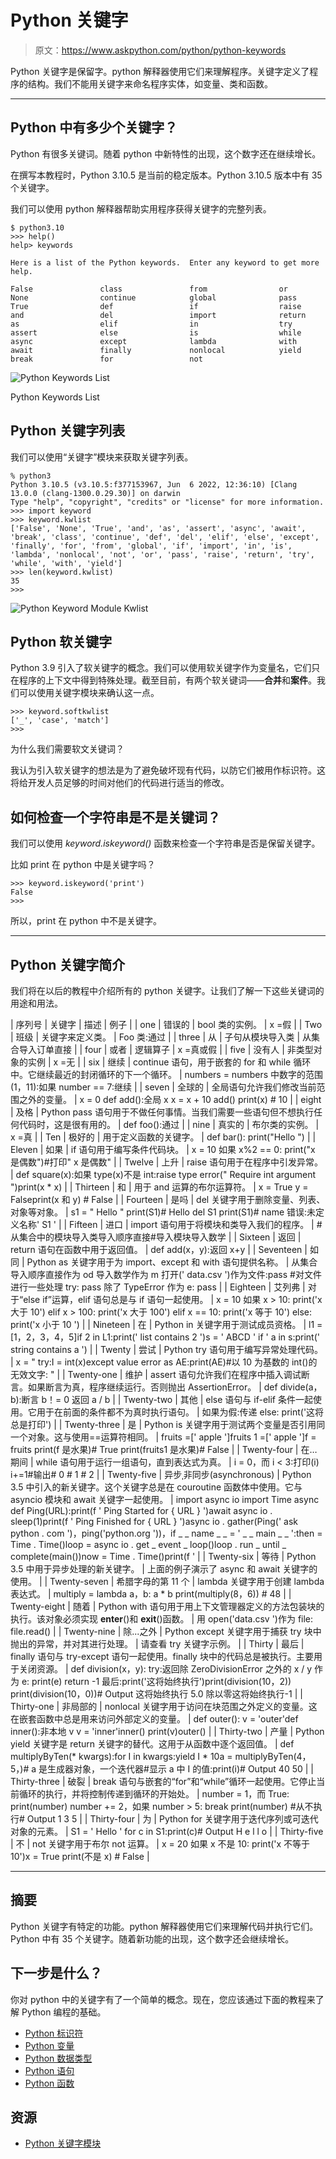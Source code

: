 # Python 关键字

> 原文：<https://www.askpython.com/python/python-keywords>

Python 关键字是保留字。python 解释器使用它们来理解程序。关键字定义了程序的结构。我们不能用关键字来命名程序实体，如变量、类和函数。

* * *

## Python 中有多少个关键字？

Python 有很多关键词。随着 python 中新特性的出现，这个数字还在继续增长。

在撰写本教程时，Python 3.10.5 是当前的稳定版本。Python 3.10.5 版本中有 35 个关键字。

我们可以使用 python 解释器帮助实用程序获得关键字的完整列表。

```
$ python3.10
>>> help()
help> keywords

Here is a list of the Python keywords.  Enter any keyword to get more help.

False               class               from                or
None                continue            global              pass
True                def                 if                  raise
and                 del                 import              return
as                  elif                in                  try
assert              else                is                  while
async               except              lambda              with
await               finally             nonlocal            yield
break               for                 not 

```

![Python Keywords List](img/2ba9b2c7cba235a22c68c1c6251cd63a.png)

Python Keywords List

## Python 关键字列表

我们可以使用“关键字”模块来获取关键字列表。

```
% python3
Python 3.10.5 (v3.10.5:f377153967, Jun  6 2022, 12:36:10) [Clang 13.0.0 (clang-1300.0.29.30)] on darwin
Type "help", "copyright", "credits" or "license" for more information.
>>> import keyword
>>> keyword.kwlist
['False', 'None', 'True', 'and', 'as', 'assert', 'async', 'await', 'break', 'class', 'continue', 'def', 'del', 'elif', 'else', 'except', 'finally', 'for', 'from', 'global', 'if', 'import', 'in', 'is', 'lambda', 'nonlocal', 'not', 'or', 'pass', 'raise', 'return', 'try', 'while', 'with', 'yield']
>>> len(keyword.kwlist)
35
>>> 

```

![Python Keyword Module Kwlist](img/44bdaacf0080cd85aef6d76fd45d6d29.png)

## Python 软关键字

Python 3.9 引入了软关键字的概念。我们可以使用软关键字作为变量名，它们只在程序的上下文中得到特殊处理。截至目前，有两个软关键词——**合并**和**案件**。我们可以使用关键字模块来确认这一点。

```
>>> keyword.softkwlist
['_', 'case', 'match']
>>> 

```

为什么我们需要软文关键词？

我认为引入软关键字的想法是为了避免破坏现有代码，以防它们被用作标识符。这将给开发人员足够的时间对他们的代码进行适当的修改。

## 如何检查一个字符串是不是关键词？

我们可以使用 *keyword.iskeyword()* 函数来检查一个字符串是否是保留关键字。

比如 print 在 python 中是关键字吗？

```
>>> keyword.iskeyword('print')
False
>>> 

```

所以，print 在 python 中不是关键字。

* * *

## Python 关键字简介

我们将在以后的教程中介绍所有的 python 关键字。让我们了解一下这些关键词的用途和用法。

| 序列号 | 关键字 | 描述 | 例子 |
| one | 错误的 | bool 类的实例。 | x =假 |
| Two | 班级 | 关键字来定义类。 | Foo 类:通过 |
| three | 从 | 子句从模块导入类 | 从集合导入订单直接 |
| four | 或者 | 逻辑算子 | x =真或假 |
| five | 没有人 | 非类型对象的实例 | x =无 |
| six | 继续 | continue 语句，用于嵌套的 for 和 while 循环中。它继续最近的封闭循环的下一个循环。 | numbers = numbers 中数字的范围(1，11):如果 number == 7:继续 |
| seven | 全球的 | 全局语句允许我们修改当前范围之外的变量。 | x = 0 def add():全局 x x = x + 10 add() print(x) # 10 |
| eight | 及格 | Python pass 语句用于不做任何事情。当我们需要一些语句但不想执行任何代码时，这是很有用的。 | def foo():通过 |
| nine | 真实的 | 布尔类的实例。 | x =真 |
| Ten | 极好的 | 用于定义函数的关键字。 | def bar(): print("Hello ") |
| Eleven | 如果 | if 语句用于编写条件代码块。 | x = 10 如果 x%2 == 0: print("x 是偶数")#打印" x 是偶数" |
| Twelve | 上升 | raise 语句用于在程序中引发异常。 | def square(x):如果 type(x)不是 int:raise type error(" Require int argument ")print(x * x) |
| Thirteen | 和 | 用于 and 运算的布尔运算符。 | x = True y = Falseprint(x 和 y) # False |
| Fourteen | 是吗 | del 关键字用于删除变量、列表、对象等对象。 | s1 = " Hello " print(S1)# Hello del S1 print(S1)# name 错误:未定义名称' S1 ' |
| Fifteen | 进口 | import 语句用于将模块和类导入我们的程序。 | #从集合中的模块导入类导入顺序直接#导入模块导入数学 |
| Sixteen | 返回 | return 语句在函数中用于返回值。 | def add(x，y):返回 x+y |
| Seventeen | 如同 | Python as 关键字用于为 import、except 和 with 语句提供名称。 | 从集合导入顺序直接作为 od 导入数学作为 m 打开(' data.csv ')作为文件:pass #对文件进行一些处理 try: pass 除了 TypeError 作为 e: pass |
| Eighteen | 艾列弗 | 对于“else if”运算，elif 语句总是与 if 语句一起使用。 | x = 10 如果 x > 10: print('x 大于 10') elif x > 100: print('x 大于 100') elif x == 10: print('x 等于 10') else: print('x 小于 10 ') |
| Nineteen | 在 | Python in 关键字用于测试成员资格。 | l1 = [1，2，3，4，5]if 2 in L1:print(' list contains 2 ')s = ' ABCD ' if ' a in s:print(' string contains a ') |
| Twenty | 尝试 | Python try 语句用于编写异常处理代码。 | x = " try:I = int(x)except value error as AE:print(AE)#以 10 为基数的 int()的无效文字: " |
| Twenty-one | 维护 | assert 语句允许我们在程序中插入调试断言。如果断言为真，程序继续运行。否则抛出 AssertionError。 | def divide(a，b):断言 b！= 0 返回 a / b |
| Twenty-two | 其他 | else 语句与 if-elif 条件一起使用。它用于在前面的条件都不为真时执行语句。 | 如果为假:传递 else: print('这将总是打印') |
| Twenty-three | 是 | Python is 关键字用于测试两个变量是否引用同一个对象。这与使用==运算符相同。 | fruits =[' apple ']fruits 1 =[' apple ']f = fruits print(f 是水果)# True print(fruits1 是水果)# False |
| Twenty-four | 在…期间 | while 语句用于运行一组语句，直到表达式为真。 | i = 0，而 i < 3:打印(i) i+=1#输出# 0 # 1 # 2 |
| Twenty-five | 异步ˌ非同步(asynchronous) | Python 3.5 中引入的新关键字。这个关键字总是在 couroutine 函数体中使用。它与 asyncio 模块和 await 关键字一起使用。 | import async io import Time async def Ping(URL):print(f ' Ping Started for { URL } ')await async io . sleep(1)print(f ' Ping Finished for { URL } ')async io . gather(Ping(' ask python . com ')，ping('python.org '))，if _ _ name _ _ = ' _ _ main _ _ ':then = Time . Time()loop = async io . get _ event _ loop()loop . run _ until _ complete(main())now = Time . Time()print(f ' |
| Twenty-six | 等待 | Python 3.5 中用于异步处理的新关键字。 | 上面的例子演示了 async 和 await 关键字的使用。 |
| Twenty-seven | 希腊字母的第 11 个 | lambda 关键字用于创建 lambda 表达式。 | multiply = lambda a，b: a * b print(multiply(8，6)) # 48 |
| Twenty-eight | 随着 | Python with 语句用于用上下文管理器定义的方法包装块的执行。该对象必须实现 __enter__()和 __exit__()函数。 | 用 open('data.csv ')作为 file: file.read() |
| Twenty-nine | 除...之外 | Python except 关键字用于捕获 try 块中抛出的异常，并对其进行处理。 | 请查看 try 关键字示例。 |
| Thirty | 最后 | finally 语句与 try-except 语句一起使用。finally 块中的代码总是被执行。主要用于关闭资源。 | def division(x，y): try:返回除 ZeroDivisionError 之外的 x / y 作为 e: print(e) return -1 最后:print('这将始终执行')print(division(10，2)) print(division(10，0))# Output 这将始终执行 5.0 除以零这将始终执行-1 |
| Thirty-one | 非局部的 | nonlocal 关键字用于访问在块范围之外定义的变量。这在嵌套函数中总是用来访问外部定义的变量。 | def outer(): v = 'outer'def inner():非本地 v v = 'inner'inner() print(v)outer() |
| Thirty-two | 产量 | Python yield 关键字是 return 关键字的替代。这用于从函数中逐个返回值。 | def multiplyByTen(* kwargs):for I in kwargs:yield I * 10a = multiplyByTen(4，5，)# a 是生成器对象，一个迭代器#显示 a 中 I 的值:print(i)# Output 40 50 |
| Thirty-three | 破裂 | break 语句与嵌套的“for”和“while”循环一起使用。它停止当前循环的执行，并将控制传递到循环的开始处。 | number = 1，而 True: print(number) number += 2，如果 number > 5: break print(number) #从不执行# Output 1 3 5 |
| Thirty-four | 为 | Python for 关键字用于迭代序列或可迭代对象的元素。 | S1 = ' Hello ' for c in S1:print(c)# Output H e l l o |
| Thirty-five | 不 | not 关键字用于布尔 not 运算。 | x = 20 如果 x 不是 10: print('x 不等于 10')x = True print(不是 x) # False |

* * *

## 摘要

Python 关键字有特定的功能。python 解释器使用它们来理解代码并执行它们。Python 中有 35 个关键字。随着新功能的出现，这个数字还会继续增长。

## 下一步是什么？

你对 python 中的关键字有了一个简单的概念。现在，您应该通过下面的教程来了解 Python 编程的基础。

*   [Python 标识符](https://www.askpython.com/python/python-identifiers-rules-best-practices)
*   [Python 变量](https://www.askpython.com/python/python-variables)
*   [Python 数据类型](https://www.askpython.com/python/python-data-types)
*   [Python 语句](https://www.askpython.com/python/python-statements)
*   [Python 函数](https://www.askpython.com/python/python-functions)

## 资源

*   [Python 关键字模块](https://docs.python.org/3/library/keyword.html)